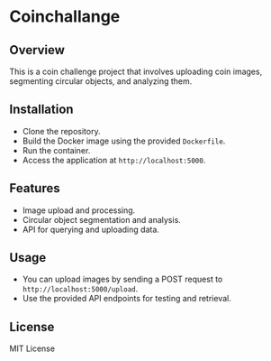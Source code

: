 # Coinchallange

## Overview
This is a coin challenge project that involves uploading coin images, segmenting circular objects, and analyzing them.

## Installation
- Clone the repository.
- Build the Docker image using the provided `Dockerfile`.
- Run the container.
- Access the application at `http://localhost:5000`.

## Features
- Image upload and processing.
- Circular object segmentation and analysis.
- API for querying and uploading data.

## Usage
- You can upload images by sending a POST request to `http://localhost:5000/upload`.
- Use the provided API endpoints for testing and retrieval.

## License
MIT License
